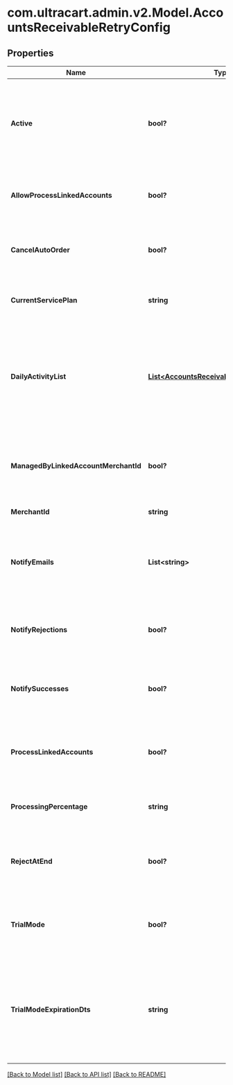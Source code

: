 # com.ultracart.admin.v2.Model.AccountsReceivableRetryConfig
## Properties

Name | Type | Description | Notes
------------ | ------------- | ------------- | -------------
**Active** | **bool?** | True if the retry should run daily.  False puts the retry service into an inactive state for this merchant. | [optional] 
**AllowProcessLinkedAccounts** | **bool?** | True if this account has linked accounts that it can process. | [optional] 
**CancelAutoOrder** | **bool?** | If true also cancel the auto order if the order is rejected at the end | [optional] 
**CurrentServicePlan** | **string** | The current service plan that the account is on. | [optional] 
**DailyActivityList** | [**List&lt;AccountsReceivableRetryDayActivity&gt;**](AccountsReceivableRetryDayActivity.md) | A list of days and what actions should take place on those days after an order reaches accounts receivable | [optional] 
**ManagedByLinkedAccountMerchantId** | **bool?** | If not null, this account is managed by the specified parent merchant id. | [optional] 
**MerchantId** | **string** | UltraCart merchant ID | [optional] 
**NotifyEmails** | **List&lt;string&gt;** | A list of email addresses to receive summary notifications from the retry service. | [optional] 
**NotifyRejections** | **bool?** | If true, email addresses are notified of rejections. | [optional] 
**NotifySuccesses** | **bool?** | If true, email addresses are notified of successful charges. | [optional] 
**ProcessLinkedAccounts** | **bool?** | If true, all linked accounts are also processed using the same rules. | [optional] 
**ProcessingPercentage** | **string** | The percentage rate charged for the service. | [optional] 
**RejectAtEnd** | **bool?** | If true, the order is rejected the day after the last configured activity day | [optional] 
**TrialMode** | **bool?** | True if the account is currently in trial mode.  Set to false to exit trial mode. | [optional] 
**TrialModeExpirationDts** | **string** | The date when trial mode expires.  If this date is reached without exiting trial mode, the service will de-activate. | [optional] 


[[Back to Model list]](../README.md#documentation-for-models) [[Back to API list]](../README.md#documentation-for-api-endpoints) [[Back to README]](../README.md)

